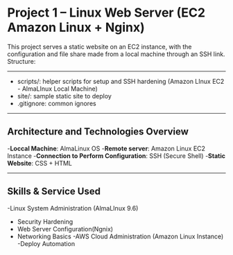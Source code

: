 # Project 1 – Linux Web Server (EC2 Amazon Linux + Nginx)
This project serves a static website on an EC2 instance, with the configuration and file share made from a local machine through an SSH link. 
Structure:

----------------------------------------------------------------------------------------------------------------------------------------------------------------

- scripts/: helper scripts for setup and SSH hardening (Amazon LInux EC2 - AlmaLInux Local Machine)
- site/: sample static site to deploy
- .gitignore: common ignores

----------------------------------------------------------------------------------------------------------------------------------------------------------------
## Architecture and Technologies Overview

-**Loccal Machine**: AlmaLinux OS
-**Remote server**: Amazon Linux EC2 Instance
-**Connection to Perform Configuration**: SSH (Secure Shell)
-**Static Website**: CSS + HTML

----------------------------------------------------------------------------------------------------------------------------------------------------------------

## Skills & Service Used

-Linux System Administration (AlmaLInux 9.6)
- Security Hardening
- Web Server Configuration(Ngnix)
- Networking Basics
-AWS Cloud Administration (Amazon Linux Instance)
-Deploy Automation

